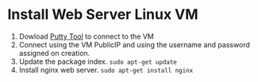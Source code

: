 # Install Web Server Linux VM

1. Dowload [Putty Tool](https://www.putty.org) to connect to the VM
2. Connect using the VM PublicIP and using the username and password assigned on creation.
3. Update the package index. `sudo apt-get update`
4. Install nginx web server. `sudo apt-get install nginx`

